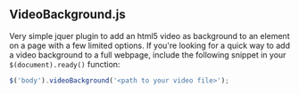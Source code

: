 ## VideoBackground.js

Very simple jquer plugin to add an html5 video as background to an element on a
page with a few limited options. If you're looking for a quick way to add a
video background to a full webpage, include the following snippet in your
`$(document).ready()` function:

```javascript
$('body').videoBackground('<path to your video file>');
```

